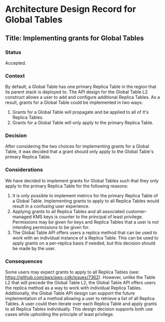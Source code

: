 # Architecture Design Record for Global Tables

## Title: Implementing grants for Global Tables

### Status

Accepted.

### Context

By default, a Global Table has one primary Replica Table in the region that its parent stack is deployed to. The API design for the Global Table L2 construct allows a user to add and configure additional Replica Tables. As a result, grants for a Global Table could be implemented in two ways:<br>
1. Grants for a Global Table will propagate and be applied to all of it's Replica Tables.
2. Grants for a Global Table will only apply to the primary Replica Table.

### Decision

After considering the two choices for implementing grants for a Global Table, it was decided that a grant should only apply to the Global Table's primary Replica Table.

### Considerations

We have decided to implement grants for Global Tables such that they only apply to the primary Replica Table for the following reasons:<br>
1. It is only possible to implement metrics for the primary Replica Table of a Global Table. Implementing grants to apply to all Replica Tables would result in a confusing user experience.
2. Applying grants to all Replica Tables and all associated customer-managed KMS keys is counter to the principal of least privilege. Permissions may be given for keys and Replica Tables that a user is not intending permissions to be given for.
3. The Global Table API offers users a replica method that can be used to work with an individual instance of a Replica Table. This can be used to apply grants on a per-replica basis if needed, but this decision should be made by the user.

### Consequences

Some users may expect grants to apply to all Replica Tables (see: https://github.com/aws/aws-cdk/issues/7362). However, unlike the Table L2 that will precede the Global Table L2, the Global Table API offers users the replica method as a way to work with individual Replica Tables. Additionally, the Global Table API design can support the future implementation of a method allowing a user to retrieve a list of all Replica Tables. A user could then iterate over each Replica Table and apply grants to all Replica Tables individually. This design decision supports both use cases while upholding the principle of least privilege.
